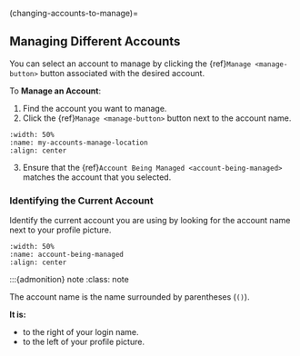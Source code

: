 (changing-accounts-to-manage)= 
## Managing Different Accounts

You can select an account to manage by clicking the {ref}`Manage <manage-button>` button associated with the desired account.

To **Manage an Account**:

1. Find the account you want to manage. 
2. Click the {ref}`Manage <manage-button>` button next to the account name.

```{lazyfigure} ../_static/solo_app/My_Accounts/my-accounts-manage-location.webp
:width: 50%
:name: my-accounts-manage-location
:align: center
```

3. Ensure that the {ref}`Account Being Managed <account-being-managed>` matches the account that you selected.

### Identifying the Current Account

Identify the current account you are using by looking for the account name next to your profile picture.

```{lazyfigure} ../_static/solo_app/My_Accounts/account-being-managed-location.webp
:width: 50%
:name: account-being-managed
:align: center
```

:::{admonition} note
:class: note

The account name is the name surrounded by parentheses (`()`). 

**It is:**

 - to the right of your login name.
 - to the left of your profile picture.
